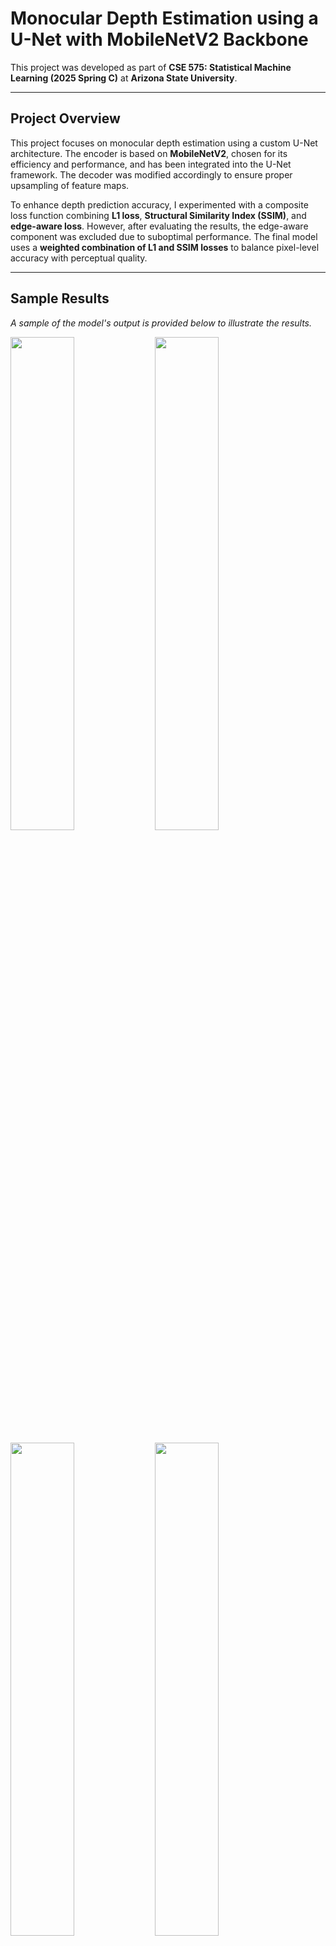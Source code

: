 # Monocular Depth Estimation using a U-Net with MobileNetV2 Backbone

This project was developed as part of **CSE 575: Statistical Machine Learning (2025 Spring C)** at **Arizona State University**.

---

## Project Overview

This project focuses on monocular depth estimation using a custom U-Net architecture. The encoder is based on **MobileNetV2**, chosen for its efficiency and performance, and has been integrated into the U-Net framework. The decoder was modified accordingly to ensure proper upsampling of feature maps.

To enhance depth prediction accuracy, I experimented with a composite loss function combining **L1 loss**, **Structural Similarity Index (SSIM)**, and **edge-aware loss**. However, after evaluating the results, the edge-aware component was excluded due to suboptimal performance. The final model uses a **weighted combination of L1 and SSIM losses** to balance pixel-level accuracy with perceptual quality.

---

## Sample Results

*A sample of the model's output is provided below to illustrate the results.*

<!-- Row 1 -->
<p float="left">
  <img src="test_vid/video1.gif" width="45%" />
  <img src="test_vid/depth1.gif" width="45%" />
</p>

<!-- Row 2 -->
<p float="left">
  <img src="test_vid/video2.gif" width="45%" />
  <img src="test_vid/depth2.gif" width="45%" />
</p>

## Repository Structure
```bash
├── data/             # Folder to store dataset
  ├── nyu2_test/
  ├── nyu2_train/
  ├── nyu2_test.csv
  ├── nyu2_train.csv
├── test_vid/         # Stores the frames, videos and gifs generated from test_video.ipynb
  ├── frames/
  ├── depth_frames/
├── train.py          # Code for training the model
├── test.py           # Code for generating an output and storing an image of the output, image and expected depth map
├── validation.py     # Code for testing with the h5 files in the validation set of NYU Depth V2 dataset
└── README.md         # Project overview
```

## Downloading the Dataset
- [Subset of NYU Depth V2 dataset (used for training)](https://www.kaggle.com/datasets/soumikrakshit/nyu-depth-v2)
- [Entire NYU Depth V2 dataset (to get validation data)](https://huggingface.co/datasets/sayakpaul/nyu_depth_v2)

## Training
```bash
python train.py --checkpath ./checkpoints/ --run $run_num --epoch $epoch_num
```

## Validation
```bash
python validation.py --checkpath ./checkpoints/ --val_path $validation_data_path
```

## Generating Visual Outputs for Comparison
```bash
python test.py --checkpath ./checkpoints/ --checkpoint $last_run_epoch_num --batch $num_of_images
```
